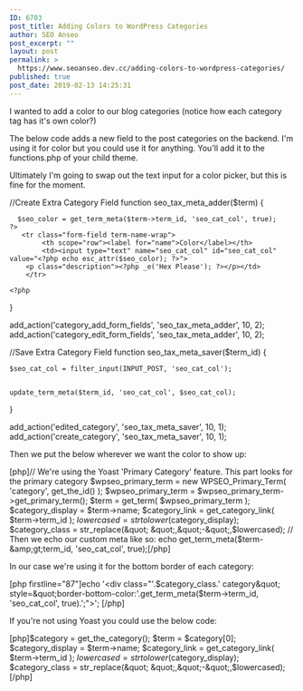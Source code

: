 ```yaml
---
ID: 6703
post_title: Adding Colors to WordPress Categories
author: SEO Anseo
post_excerpt: ""
layout: post
permalink: >
  https://www.seoanseo.dev.cc/adding-colors-to-wordpress-categories/
published: true
post_date: 2019-02-13 14:25:31
---
```

<!-- wp:paragraph -->
<p>I wanted to add a color to our blog categories (notice how each category tag has it's own color?)
</p>
<!-- /wp:paragraph -->

<!-- wp:paragraph -->
<p>
The below code adds a new field to the post categories on the backend. I'm using it for color but you could use it for anything. You'll add it to the functions.php of your child theme.
</p>
<!-- /wp:paragraph -->

<!-- wp:paragraph -->
<p>
Ultimately I'm going to swap out the text input for a color picker, but this is fine for the moment.
<br></p>
<!-- /wp:paragraph -->

<!-- wp:html -->
//Create Extra Category Field
function seo_tax_meta_adder($term) {
     
      $seo_color = get_term_meta($term->term_id, 'seo_cat_col', true);
    ?>
       <tr class="form-field term-name-wrap">
            <th scope="row"><label for="name">Color</label></th>
            <td><input type="text" name="seo_cat_col" id="seo_cat_col" value="<?php echo esc_attr($seo_color); ?>">
        <p class="description"><?php _e('Hex Please'); ?></p></td>
        </tr>
 
    <?php
}
 
 
add_action('category_add_form_fields', 'seo_tax_meta_adder', 10, 2);
add_action('category_edit_form_fields', 'seo_tax_meta_adder', 10, 2);
 
 
//Save Extra Category Field
function seo_tax_meta_saver($term_id) {
 
    $seo_cat_col = filter_input(INPUT_POST, 'seo_cat_col');
 
 
    update_term_meta($term_id, 'seo_cat_col', $seo_cat_col);
 
}
 
add_action('edited_category', 'seo_tax_meta_saver', 10, 1);
add_action('create_category', 'seo_tax_meta_saver', 10, 1);
<!-- /wp:html -->

<!-- wp:paragraph -->
<p> Then we put the below wherever we want the color to show up: </p>
<!-- /wp:paragraph -->

<!-- wp:html -->
[php]// We're using the Yoast 'Primary Category' feature. This part looks for the primary category
		$wpseo_primary_term = new WPSEO_Primary_Term( 'category', get_the_id() );
		$wpseo_primary_term = $wpseo_primary_term-&gt;get_primary_term();
$term = get_term( $wpseo_primary_term );
	$category_display = $term-&gt;name;
			$category_link = get_category_link( $term-&gt;term_id );
			$lowercased = strtolower($category_display);
		$category_class = str_replace(&quot; &quot;,&quot;-&quot;,$lowercased);
// Then we echo our custom meta like so:
echo get_term_meta($term-&amp;amp;gt;term_id, 'seo_cat_col', true);[/php]
<!-- /wp:html -->

<!-- wp:paragraph -->
<p>

In our case we're using it for the bottom border of each category:
</p>
<!-- /wp:paragraph -->

<!-- wp:html -->
[php firstline="87"]echo '&lt;div class=&quot;'.$category_class.' category&quot; style=&quot;border-bottom-color:'.get_term_meta($term-&gt;term_id, 'seo_cat_col', true).';&quot;&gt;';
[/php]
<!-- /wp:html -->

<!-- wp:paragraph -->
<p>If you're not using Yoast you could use the below code: </p>
<!-- /wp:paragraph -->

<!-- wp:html -->
[php]$category = get_the_category(); 
$term = $category[0];
$category_display = $term-&gt;name;
$category_link = get_category_link( $term-&gt;term_id );
$lowercased = strtolower($category_display);
$category_class = str_replace(&quot; &quot;,&quot;-&quot;,$lowercased);[/php]
<!-- /wp:html -->